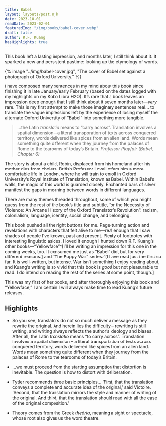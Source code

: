 ```yaml
---
title: Babel
layout: layouts/post.njk
date: 2023-10-01
readDate: 2023-02-01
featuredImg: "/img/books/babel-cover.webp"
draft: false
author: R.F. Kuang
hasHighlights: true
---
```


This book left a lasting impression, and months later, I still think about it. It sparked a new and persistent pastime: looking up the etymology of words.
<!-- excerpt -->

{% image "../img/babel-cover.jpg", "The cover of Babel set against a photograph of Oxford University." %}

I have composed many sentences in my mind about this book since finishing it in late January/early February (based on the dates logged with my highlights on my Kobo Libra H2O). It’s rare that a book leaves an impression deep enough that I still think about it seven months later—*very* rare. This is my first attempt to make those imaginary sentences real... to translate the vague impressions left by the experience of losing myself the alternate Oxford University of “Babel” into something more tangible.  

> ...the Latin *translatio* means to “carry across”. Translation involves a spatial dimension—a literal transporation of texts across conquered territory, words delivered like spices from an alien land. Words mean something quite different when they journey from the palaces of Rome to the tearooms of today’s Britain.
<cite>Professor Playfair (Babel, Chapter 6)</cite>

The story is about a child, Robin, displaced from his homeland after his mother dies from cholera. British Professor Lovell offers him a more comfortable life in London, where he will train to enroll in Oxford University’s Royal Institute of Translation, known as Babel. Within Babel’s walls, the magic of this world is guarded closely. Enchanted bars of silver manifest the gaps in meaning between words in different languages.

There are many themes threaded throughout, some of which you might guess from the rest of the book’s title and subtitle, “or the Necessity of Violence: An Arcane History of the Oxford Translator’s Revolution”: racism, colonialism, language, identity, social change, and belonging. 

This book pushed all the right buttons for me. Page-turning action and revelations with characters that felt alive to me—real enough that I saw shades of people I’ve known, past and present. Plenty of footnotes with interesting linguistic asides. I loved it enough I hunted down R.F. Kuang’s other books—“Yellowface”^[I’ll be writing an impression for this one in the coming weeks, too. It consumed me just as “Babel” did, but for very different reasons.] and “The Poppy War” series.^[I have read just the first so far. It is well-written, but intense. War isn’t something I enjoy reading about, and Kuang’s writing is so vivid that this book is *good* but not pleasurable to read. I do intend on reading the rest of the series at some point, though.]

This was my first of her books, and after thoroughly enjoying this book and “Yellowface,” I am certain I will always make time to read Kuang’s future releases.

## Highlights
<div class="highlights">

* So you see, translators do not so much deliver a message as they rewrite the original. And herein lies the difficulty – rewriting is still writing, and writing always reflects the author’s ideology and biases. After all, the Latin *translatio* means “to carry across”. Translation involves a spatial dimension – a literal transportation of texts across conquered territory, words delivered like spices from an alien land. Words mean something quite different when they journey from the palaces of Rome to the tearooms of today’s Britain.

* ...we must proceed from the starting assumption that distortion is inevitable. The question is how to distort with deliberation.

* Tytler recommends three basic principles... ‘First, that the translation conveys a complete and accurate idea of the original,’ said Victoire. ‘Second, that the translation mirrors the style and manner of writing of the original. And third, that the translation should read with all the ease of the original composition.’

* Theory comes from the Greek *theōria*, meaning a sight or spectacle, whose root also gives us the word theatre.
</div>